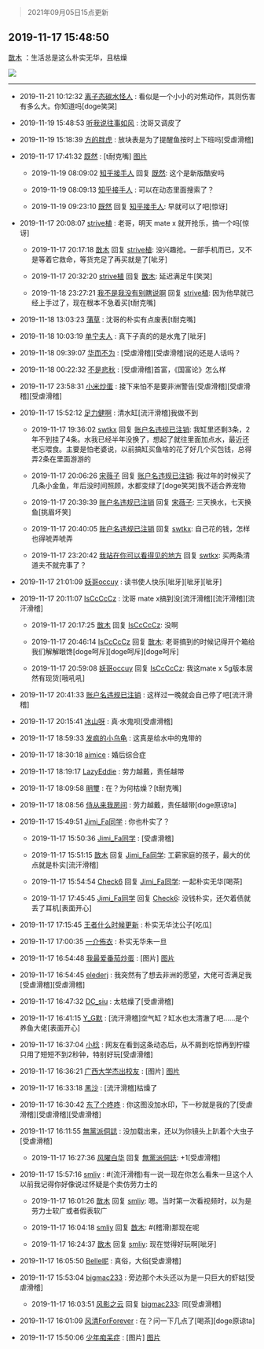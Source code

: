 > 2021年09月05日15点更新
<link rel="stylesheet" href="https://cdn.jsdelivr.net/gh/taotie6/sampleJSON@main/css/photo_show.css">


 ## 2019-11-17 15:48:50 

 [㪚木](https://www.coolapk.com/feed/14914157?shareKey=Nzc2NmQ4ZDBkNTcyNjEzMTc1MDM~) ：生活总是这么朴实无华，且枯燥 

<div class="album">
<img class="img-item" src="http://image.coolapk.com/feed/2019/1117/15/1081091_74c975e4_6921_3866@672x380.gif" />
</div>

 ------- 

- 2019-11-21 10:12:32 [离子态碳水怪人](uid=1112739) : 看似是一个小小的对焦动作，其则伤害有多么大。你知道吗[doge笑哭] 

- 2019-11-19 15:48:53 [听我说往事如风](uid=1531308) : 沈哥又调皮了 

- 2019-11-19 15:18:39 [方的胖虎](uid=1342440) : 放块表是为了提醒鱼按时上下班吗[受虐滑稽] 

- 2019-11-17 17:41:32 [既然](uid=1245961) : [t耐克嘴] [图片](http://image.coolapk.com/feed/2019/1117/17/1245961_d707fdbf_3692_2588@1080x2340.jpeg)

    - 2019-11-19 08:09:02 [知乎接手人](uid=1785267) 回复 [既然](uid=1245961): 这个是新版酷安吗 

    - 2019-11-19 08:09:13 [知乎接手人](uid=1785267) : 可以在动态里面搜索了？ 

    - 2019-11-19 09:23:10 [既然](uid=1245961) 回复 [知乎接手人](uid=1785267): 早就可以了吧[惊讶] 

- 2019-11-17 20:08:07 [strive植](uid=1468928) : 老哥，明天 mate x 就开抢乐，搞一个吗[惊讶] 

    - 2019-11-17 20:17:18 [㪚木](uid=1081091) 回复 [strive植](uid=1468928): 没兴趣抢。一部手机而已，又不是等着它救命，等货充足了再买就是了[呲牙] 

    - 2019-11-17 20:32:20 [strive植](uid=1468928) 回复 [㪚木](uid=1081091): 延迟满足牛[笑哭] 

    - 2019-11-18 23:27:21 [我不是我没有别瞎说啊](uid=2231912) 回复 [strive植](uid=1468928): 因为他早就已经上手过了，现在根本不急着买[t耐克嘴] 

- 2019-11-18 13:03:23 [蒲草](uid=2173541) : 沈哥的朴实有点废表[t耐克嘴] 

- 2019-11-18 10:03:19 [单宁夫人](uid=926175) : 真下子真的的是水鬼了[呲牙] 

- 2019-11-18 09:39:07 [华而不为](uid=1212555) : [受虐滑稽][受虐滑稽]说的还是人话吗？ 

- 2019-11-18 00:22:32 [不是悲秋](uid=1503018) : [受虐滑稽]首富，《国富论》怎么样 

- 2019-11-17 23:58:31 [小米炒蛋](uid=1173591) : 接下来怕不是要非洲警告[受虐滑稽][受虐滑稽][受虐滑稽] 

- 2019-11-17 15:52:12 [足力健啊](uid=1433645) : 清水缸[流汗滑稽]我做不到 

    - 2019-11-17 19:36:02 [swtkx](uid=790461) 回复 [账户名违规已注销](uid=1039732): 我缸里还剩3条，2年不到挂了4条。水我已经半年没换了，想起了就往里面加点水，最近还老忘喂食。主要是怕老婆说，以前搞缸买鱼啥的花了好几个买包钱，总得弄2条在里面游游的 

    - 2019-11-17 20:06:26 [宋薇子](uid=1464785) 回复 [账户名违规已注销](uid=1039732): 我过年的时候买了几条小金鱼，年后没时间照顾，水都变绿了[doge笑哭]我不适合养宠物 

    - 2019-11-17 20:39:39 [账户名违规已注销](uid=1039732) 回复 [宋薇子](uid=1464785): 三天换水，七天换鱼[挑眉坏笑] 

    - 2019-11-17 20:40:05 [账户名违规已注销](uid=1039732) 回复 [swtkx](uid=790461): 自己花的钱，怎样也得唬弄唬弄 

    - 2019-11-17 23:20:42 [我站在你可以看得见的地方](uid=1262232) 回复 [swtkx](uid=790461): 买两条清道夫不就完事了？ 

- 2019-11-17 21:01:09 [妖哥occuy](uid=1388591) : 读书使人快乐[呲牙][呲牙][呲牙] 

- 2019-11-17 20:11:07 [IsCcCcCz](uid=1309064) : 沈哥  mate x搞到没[流汗滑稽][流汗滑稽][流汗滑稽] 

    - 2019-11-17 20:17:25 [㪚木](uid=1081091) 回复 [IsCcCcCz](uid=1309064): 没啊 

    - 2019-11-17 20:46:14 [IsCcCcCz](uid=1309064) 回复 [㪚木](uid=1081091): 老哥搞到的时候记得开个箱给我们解解眼馋[doge呵斥][doge呵斥][doge呵斥] 

    - 2019-11-17 20:59:08 [妖哥occuy](uid=1388591) 回复 [IsCcCcCz](uid=1309064): 我这mate x 5g版本居然有现货[哦吼吼] 

- 2019-11-17 20:41:33 [账户名违规已注销](uid=1039732) : 这样过一晚就会自己停了吧[流汗滑稽] 

- 2019-11-17 20:15:41 [冰山呀](uid=1245744) : 真·水鬼呗[受虐滑稽] 

- 2019-11-17 18:59:33 [发疯的小乌龟](uid=2311133) : 这真是给水中的鬼带的 

- 2019-11-17 18:30:18 [aimice](uid=1745039) : 婚后综合症 

- 2019-11-17 18:19:17 [LazyEddie](uid=1254742) : 劳力越戴，责任越带 

- 2019-11-17 18:09:58 [眀璽](uid=1626200) : 在？为何枯燥？[t耐克嘴] 

- 2019-11-17 18:08:56 [侍从来我房间](uid=714806) : 劳力越戴，责任越带[doge原谅ta] 

- 2019-11-17 15:49:51 [Jimi_Fa同学](uid=658442) : 你也朴实了？ 

    - 2019-11-17 15:50:36 [Jimi_Fa同学](uid=658442) : [受虐滑稽] 

    - 2019-11-17 15:51:15 [㪚木](uid=1081091) 回复 [Jimi_Fa同学](uid=658442): 工薪家庭的孩子，最大的优点就是朴实[流汗滑稽] 

    - 2019-11-17 15:54:54 [Check6](uid=1102136) 回复 [Jimi_Fa同学](uid=658442): 一起朴实无华[喝茶] 

    - 2019-11-17 17:45:45 [Jimi_Fa同学](uid=658442) 回复 [Check6](uid=1102136): 没钱朴实，还欠着债就丢了耳机[表面开心] 

- 2019-11-17 17:15:45 [王者什么时候更新](uid=1319403) : 朴实无华沈公子[吃瓜] 

- 2019-11-17 17:00:35 [一介佈衣](uid=796568) : 朴实无华朱一旦 

- 2019-11-17 16:54:48 [我最爱番茄炒蛋](uid=1277550) : [图片] [图片](http://image.coolapk.com/feed/2019/1117/16/1277550_0888_5811@194x198.jpg)

- 2019-11-17 16:54:45 [elederj](uid=1459341) : 我突然有了想去非洲的愿望，大佬可否满足我[受虐滑稽][受虐滑稽] 

- 2019-11-17 16:47:32 [DC_siu](uid=759819) : 太枯燥了[受虐滑稽] 

- 2019-11-17 16:41:15 [Y_G默](uid=1158219) : [流汗滑稽]空气缸？缸水也太清澈了吧……是个养鱼大佬[表面开心] 

- 2019-11-17 16:37:04 [小稔](uid=738125) : 网友在看到这条动态后，从不屑到吃惊再到柠檬只用了短短不到2秒钟，特别好玩[受虐滑稽] 

- 2019-11-17 16:36:21 [广西大学杰出校友](uid=1654148) : [图片] [图片](http://image.coolapk.com/feed/2019/1117/16/1654148_94dc90ed_9780_7696@48x48.gif)

- 2019-11-17 16:33:18 [黑沙](uid=747505) : [流汗滑稽]枯燥了 

- 2019-11-17 16:30:42 [东了个咚咚](uid=1194756) : 你这图没加水印，下一秒就是我的了[受虐滑稽][受虐滑稽][受虐滑稽] 

- 2019-11-17 16:11:55 [無黨派侗誌](uid=963651) : 没加载出来，还以为你镜头上趴着个大虫子[受虐滑稽] 

    - 2019-11-17 16:27:36 [风曜白华](uid=1156698) 回复 [無黨派侗誌](uid=963651): +1[受虐滑稽] 

- 2019-11-17 15:57:16 [smliy](uid=1847552) : #(流汗滑稽)有一说一现在你怎么看朱一旦这个人 以前我记得你好像说过怀疑是个卖仿劳力士的 

    - 2019-11-17 16:01:26 [㪚木](uid=1081091) 回复 [smliy](uid=1847552): 嗯。当时第一次看视频时，以为是劳力士软广或者假表软广 

    - 2019-11-17 16:04:18 [smliy](uid=1847552) 回复 [㪚木](uid=1081091): #(稽滑)那现在呢 

    - 2019-11-17 16:24:37 [㪚木](uid=1081091) 回复 [smliy](uid=1847552): 现在觉得好玩啊[呲牙] 

- 2019-11-17 16:05:50 [Belle呢](uid=2085738) : 真俗，大俗[受虐滑稽] 

- 2019-11-17 15:53:04 [bigmac233](uid=2486571) : 旁边那个木头还以为是一只巨大的虾姑[受虐滑稽] 

    - 2019-11-17 16:03:51 [风影之云](uid=541954) 回复 [bigmac233](uid=2486571): 同[受虐滑稽] 

- 2019-11-17 16:01:09 [风清ForForever](uid=1395788) : 在？问一下几点了[喝茶][doge原谅ta] 

- 2019-11-17 15:50:06 [少年痴呆症](uid=749213) : [图片] [图片](http://image.coolapk.com/feed/2019/1107/11/749213_2da0e581_5997_2524@77x73.jpeg)

